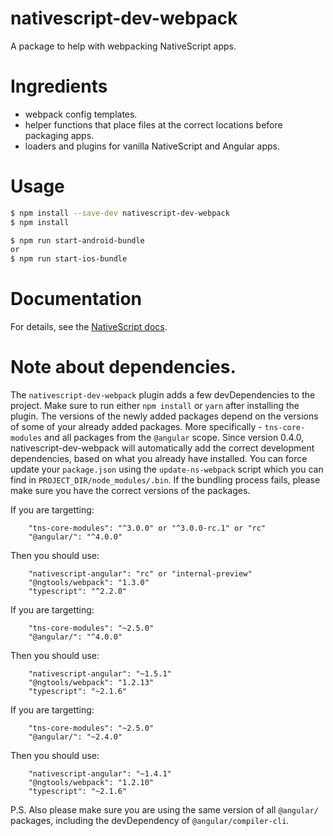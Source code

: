 # nativescript-dev-webpack

A package to help with webpacking NativeScript apps.

# Ingredients

* webpack config templates.
* helper functions that place files at the correct locations before packaging apps.
* loaders and plugins for vanilla NativeScript and Angular apps.

# Usage

```sh
$ npm install --save-dev nativescript-dev-webpack
$ npm install

$ npm run start-android-bundle
or
$ npm run start-ios-bundle
```

# Documentation

For details, see the [NativeScript docs](http://docs.nativescript.org/angular/tooling/bundling-with-webpack.html).

# Note about dependencies.

The `nativescript-dev-webpack` plugin adds a few devDependencies to the project. Make sure to run either `npm install` or `yarn` after installing the plugin.
The versions of the newly added packages depend on the versions of some of your already added packages. More specifically - `tns-core-modules` and all packages from the `@angular` scope. Since version 0.4.0, nativescript-dev-webpack will automatically add the correct development dependencies, based on what you already have installed.
You can force update your `package.json` using the `update-ns-webpack` script which you can find in `PROJECT_DIR/node_modules/.bin`.
If the bundling process fails, please make sure you have the correct versions of the packages.

If you are targetting:
```
	"tns-core-modules": "^3.0.0" or "^3.0.0-rc.1" or "rc"
	"@angular/": "^4.0.0"
```
Then you should use:
```
	"nativescript-angular": "rc" or "internal-preview"
	"@ngtools/webpack": "1.3.0"
	"typescript": "^2.2.0"
```


If you are targetting:
```
	"tns-core-modules": "~2.5.0"
	"@angular/": "^4.0.0"
```
Then you should use:
```
	"nativescript-angular": "~1.5.1"
	"@ngtools/webpack": "1.2.13"
	"typescript": "~2.1.6"
```


If you are targetting:
```
	"tns-core-modules": "~2.5.0"
	"@angular/": "~2.4.0"
```
Then you should use:
```
	"nativescript-angular": "~1.4.1"
	"@ngtools/webpack": "1.2.10"
	"typescript": "~2.1.6"
```


P.S. Also please make sure you are using the same version of all `@angular/` packages, including the devDependency of `@angular/compiler-cli`.
